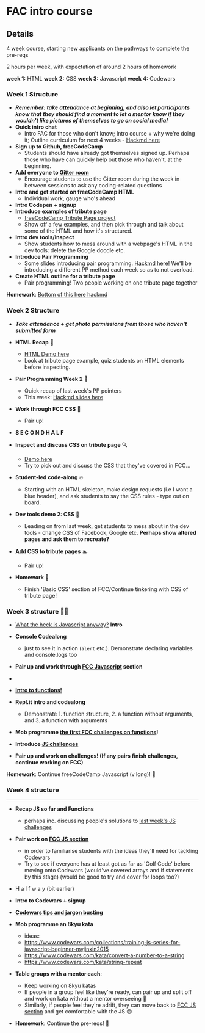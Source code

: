 # FAC intro course

## Details

4 week course, starting new applicants on the pathways to complete the pre-reqs

2 hours per week, with expectation of around 2 hours of homework

**week 1:** HTML
**week 2:** CSS
**week 3:** Javascript
**week 4:** Codewars

### Week 1 Structure
- **_Remember: take attendance at beginning, and also let participants know that they should find a moment to let a mentor know if they wouldn't like pictures of themselves to go on social media!_**
- **Quick intro chat**
    - Intro FAC for those who don't know; Intro course + why we're doing it; Outline curriculum for next 4 weeks - [Hackmd here](https://hackmd.io/SyTk1rWaSK2Yil-ilkWKMA)
- **Sign up to Github, freeCodeCamp**
    - Students should have already got themselves signed up. Perhaps those who have can quickly help out those who haven't, at the beginning.
- **Add everyone to [Gitter room](https://gitter.im/codingforeveryone/Feb2019-short-course)** 
    - Encourage students to use the Gitter room during the week in between sessions to ask any coding-related questions 
- **Intro and get started on freeCodeCamp HTML**
    - Individual work, gauge who's ahead
- **Intro Codepen + signup**
- **Introduce examples of tribute page** 
    - [freeCodeCamp Tribute Page project](https://learn.freecodecamp.org/responsive-web-design/responsive-web-design-projects/build-a-tribute-page/)
    - Show off a few examples, and then pick through and talk about some of the HTML and how it's structured. 
- **Intro dev tools/inspect**
    - Show students how to mess around with a webpage's HTML in the dev tools: delete the Google doodle etc.
- **Introduce Pair Programming**
    - Some slides introducing pair programming. [Hackmd here!](https://hackmd.io/zNtXkVUvSrCLLshFj1jYkw?view)  We'll be introducing a different PP method each week so as to not overload.
- **Create HTML outline for a tribute page**
    - Pair programming! Two people working on one tribute page together

**Homework**: [Bottom of this here hackmd](https://hackmd.io/SyTk1rWaSK2Yil-ilkWKMA)

### Week 2 Structure

- **_Take attendance + get photo permissions from those who haven't submitted form_**

- **HTML Recap** :pencil: 
   - [HTML Demo here](https://codepen.io/charlielafosse/pen/pGVZQb)
   - Look at tribute page example, quiz students on HTML elements before inspecting.

- **Pair Programming Week 2** :two_women_holding_hands: 
   - Quick recap of last week's PP pointers
   - This week: [Hackmd slides here](https://hackmd.io/XmbOEh1ZSyuezb-G5l7TaQ)

- **Work through FCC CSS** :palm_tree: 
   - Pair up!

- **S E C O N D   H A L F**

- **Inspect and discuss CSS on tribute page** :mag: 
    - [Demo here](https://codepen.io/charlielafosse/pen/PVeEON)
    - Try to pick out and discuss the CSS that they've covered in FCC...

- **Student-led code-along** :fire: 
    - Starting with an HTML skeleton, make design requests (i.e I want a blue header), and ask students to say the CSS rules - type out on board.

- **Dev tools demo 2: CSS** :hammer: 
   - Leading on from last week, get students to mess about in the dev tools - change CSS of Facebook, Google etc. **Perhaps show altered pages and ask them to recreate?**

- **Add CSS to tribute pages** :swimmer: 
   - Pair up!

- **Homework** :apple: 
    - Finish 'Basic CSS' section of FCC/Continue tinkering with CSS of tribute page!

### Week 3 structure :tipping_hand_woman: 

- [What the heck is Javascript anyway?](https://hackmd.io/9vIkK0DYRe-_AqLpU9wA_g) **Intro**

- **Console Codealong**
    - just to see it in action (`alert` etc.). Demonstrate declaring variables and console.logs too

- **Pair up and work through [FCC Javascript](https://learn.freecodecamp.org/) section**

- ~~~ Halfway ~~~

- **[Intro to functions!](https://hackmd.io/R-qlj2BfTYCkWr3_KbXYEA)**

* **Repl.it intro and codealong**
    - Demonstrate 1. function structure, 2. a function without arguments, and 3. a function with arguments

* **Mob programme [the first FCC challenges on functions](https://learn.freecodecamp.org/javascript-algorithms-and-data-structures/basic-javascript/write-reusable-javascript-with-functions)!**

* **Introduce [JS challenges](https://hackmd.io/445IJxgQQ1S-inNrt7fndw)**

* **Pair up and work on challenges! (If any pairs finish challenges, continue working on FCC)**

**Homework**: Continue freeCodeCamp Javascript (v long)! :apple: 

### Week 4 structure

---

- **Recap JS so far and Functions**
    - perhaps inc. discussing people's solutions to [last week's JS challenges](https://hackmd.io/445IJxgQQ1S-inNrt7fndw)
- **Pair work on [FCC JS section](https://learn.freecodecamp.org/)**
    - in order to familiarise students with the ideas they'll need for tackling Codewars
    - Try to see if everyone has at least got as far as 'Golf Code' before moving onto Codewars (would've covered arrays and if statements by this stage) (would be good to try and cover for loops too?)
- H a l f w a y (bit earlier)
- **Intro to Codewars + signup**
- **[Codewars tips and jargon busting](https://hackmd.io/ZX34SmmuTsKvowG4TJkfOQ)**
- **Mob programme an 8kyu kata**
    - ideas: 
    - https://www.codewars.com/collections/training-js-series-for-javascript-beginner-myjinxin2015
    - https://www.codewars.com/kata/convert-a-number-to-a-string
    - https://www.codewars.com/kata/string-repeat 
- **Table groups with a mentor each**:
    - Keep working on 8kyu katas
    - If people in a group feel like they're ready, can pair up and split off and work on kata without a mentor overseeing :muscle: 
    - Similarly, if people feel they're adrift, they can move back to [FCC JS section](https://learn.freecodecamp.org/) and get comfortable with the JS :smile: 

- **Homework**: Continue the pre-reqs! :rocket:
